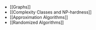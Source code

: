 - [[Graphs]]
- [[Complexity Classes and NP-hardness]]
- [[Approximation Algorithms]]
- [[Randomized Algorithms]]